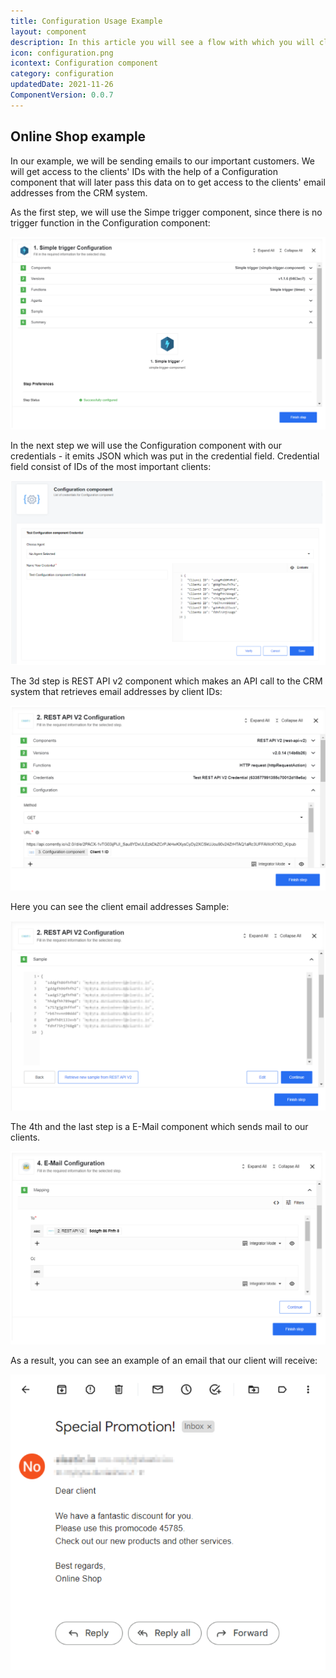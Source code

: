 ```yaml
---
title: Configuration Usage Example
layout: component
description: In this article you will see a flow with which you will clearly see how and where the Configuration component is used.
icon: configuration.png
icontext: Configuration component
category: configuration
updatedDate: 2021-11-26
ComponentVersion: 0.0.7
---
```


## Online Shop example

In our example, we will be sending emails to our important customers. We will get access to the clients' IDs with the help of a Configuration component that will later pass this data on to get access to the clients' email addresses from the CRM system.

As the first step, we will use the Simpe trigger component, since there is no trigger function in the Configuration component:

![Configuration usage example 1](img/configuration-usage-1.png)

In the next step we will use the Configuration component with our credentials - it emits JSON which was put in the credential field. Credential field consist of IDs of the most important clients:

![Configuration usage example 1](img/configuration-usage-2.png)

The 3d step is REST API v2 component which makes an API call to the CRM system that retrieves email addresses by client IDs:

![Configuration usage example 3](img/configuration-usage-3.png)

Here you can see the client email addresses Sample:

![Configuration usage example 4](img/configuration-usage-4.png)

The 4th and the last step is a E-Mail component which sends mail to our clients.

![Configuration usage example 5](img/configuration-usage-5.png)

As a result, you can see an example of an email that our client will receive:

![Configuration usage example 6](img/configuration-usage-6.png)
